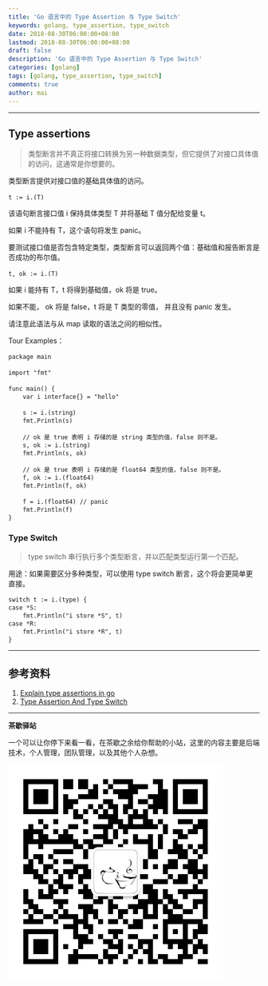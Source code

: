 ```yaml
---
title: 'Go 语言中的 Type Assertion 与 Type Switch'
keywords: golang, type_assertion, type_switch
date: 2018-08-30T06:00:00+08:00
lastmod: 2018-08-30T06:00:00+08:00
draft: false
description: 'Go 语言中的 Type Assertion 与 Type Switch'
categories: [golang]
tags: [golang, type_assertion, type_switch]
comments: true
author: mai
---
```



----

## Type assertions

>类型断言并不真正将接口转换为另一种数据类型，但它提供了对接口具体值的访问，这通常是你想要的。

类型断言提供对接口值的基础具体值的访问。

`t := i.(T)`

该语句断言接口值 i 保持具体类型 T 并将基础 T 值分配给变量 t。

如果 i 不能持有 T，这个语句将发生 panic。

要测试接口值是否包含特定类型，类型断言可以返回两个值：基础值和报告断言是否成功的布尔值。

`t, ok := i.(T)`

如果 i 能持有 T，t 将得到基础值，ok 将是 true。

如果不能， ok 将是 false，t 将是 T 类型的零值， 并且没有 panic 发生。

请注意此语法与从 map 读取的语法之间的相似性。

Tour Examples：

```golang
package main

import "fmt"

func main() {
	var i interface{} = "hello"

	s := i.(string)
	fmt.Println(s)

	// ok 是 true 表明 i 存储的是 string 类型的值，false 则不是。
	s, ok := i.(string)
	fmt.Println(s, ok)

	// ok 是 true 表明 i 存储的是 float64 类型的值，false 则不是。
	f, ok := i.(float64)
	fmt.Println(f, ok)

	f = i.(float64) // panic
	fmt.Println(f)
}
```

### Type Switch

>type switch 串行执行多个类型断言，并以匹配类型运行第一个匹配。

用途：如果需要区分多种类型，可以使用 type switch 断言，这个将会更简单更直接。

```golang
switch t := i.(type) {
case *S:
    fmt.Println("i store *S", t)
case *R:
    fmt.Println("i store *R", t)
}
```

----

## 参考资料

1. [Explain type assertions in go](https://stackoverflow.com/questions/38816843/explain-type-assertions-in-go)
2. [Type Assertion And Type Switch](https://nanxiao.gitbooks.io/golang-101-hacks/content/posts/type-assertion-and-type-switch.html)

----

**茶歇驿站**

一个可以让你停下来看一看，在茶歇之余给你帮助的小站，这里的内容主要是后端技术，个人管理，团队管理，以及其他个人杂想。

![茶歇驿站二维码](https://raw.githubusercontent.com/yangwenmai/maiyang.me/master/blog/tech_tea.jpg)

